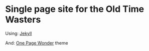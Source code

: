 # Single page site for the Old Time Wasters

Using: [Jekyll](https://github.com/jekyll/jekyll)

And: [One Page Wonder](http://themes.jekyllrc.org/one-page-wonder/) theme
